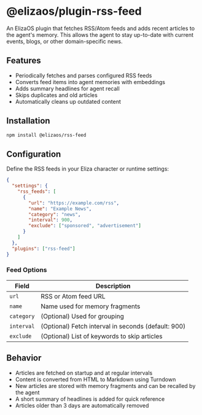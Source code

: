# @elizaos/plugin-rss-feed

An ElizaOS plugin that fetches RSS/Atom feeds and adds recent articles to the agent's memory. This allows the agent to stay up-to-date with current events, blogs, or other domain-specific news.

## Features

* Periodically fetches and parses configured RSS feeds
* Converts feed items into agent memories with embeddings
* Adds summary headlines for agent recall
* Skips duplicates and old articles
* Automatically cleans up outdated content

## Installation

```bash
npm install @elizaos/rss-feed
```

## Configuration

Define the RSS feeds in your Eliza character or runtime settings:

```json
{
  "settings": {
    "rss_feeds": [
      {
        "url": "https://example.com/rss",
        "name": "Example News",
        "category": "news",
        "interval": 900,
        "exclude": ["sponsored", "advertisement"]
      }
    ]
  },
  "plugins": ["rss-feed"]
}
```

### Feed Options

| Field      | Description                                         |
| ---------- | --------------------------------------------------- |
| `url`      | RSS or Atom feed URL                                |
| `name`     | Name used for memory fragments                      |
| `category` | (Optional) Used for grouping                        |
| `interval` | (Optional) Fetch interval in seconds (default: 900) |
| `exclude`  | (Optional) List of keywords to skip articles        |

## Behavior

* Articles are fetched on startup and at regular intervals
* Content is converted from HTML to Markdown using Turndown
* New articles are stored with memory fragments and can be recalled by the agent
* A short summary of headlines is added for quick reference
* Articles older than 3 days are automatically removed
